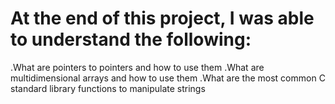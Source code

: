 # At the end of this project, I was able to understand the following:
.What are pointers to pointers and how to use them
.What are multidimensional arrays and how to use them
.What are the most common C standard library functions to manipulate strings
